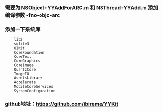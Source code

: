 ### 需要为 NSObject+YYAddForARC.m 和 NSThread+YYAdd.m 添加编译参数 -fno-objc-arc
### 添加一下系统库
        libz
        sqlite3
        UIKit
        CoreFoundation
        CoreText
        CoreGraphics
        CoreImage
        QuartzCore
        ImageIO
        AssetsLibrary
        Accelerate
        MobileCoreServices
        SystemConfiguration
        
### github地址：https://github.com/ibireme/YYKit
        
